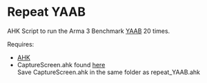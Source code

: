 # Repeat YAAB
 AHK Script to run the Arma 3 Benchmark [YAAB](https://steamcommunity.com/sharedfiles/filedetails/?id=375092418) 20 times.

Requires:<br>
- [AHK](https://www.autohotkey.com/)<br>
- CaptureScreen.ahk found [here](www.autohotkey.com/board/topic/121619-screencaptureahk-broken-capturescreen-function-win-81-x64/?p=688850)<br>
Save CaptureScreen.ahk in the same folder as repeat_YAAB.ahk
